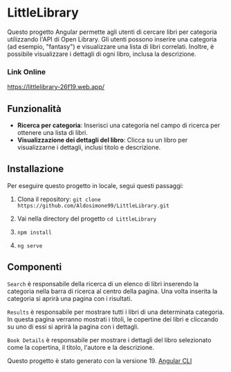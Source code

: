 # LittleLibrary

Questo progetto Angular permette agli utenti di cercare libri per categoria utilizzando l'API di Open Library. Gli utenti possono inserire una categoria (ad esempio, "fantasy") e visualizzare una lista di libri correlati. Inoltre, è possibile visualizzare i dettagli di ogni libro, inclusa la descrizione.

### Link Online 
 https://littlelibrary-26f19.web.app/

## Funzionalità
- **Ricerca per categoria**: Inserisci una categoria nel campo di ricerca per ottenere una lista di libri.
- **Visualizzazione dei dettagli del libro**: Clicca su un libro per visualizzarne i dettagli, inclusi titolo e descrizione.

## Installazione

Per eseguire questo progetto in locale, segui questi passaggi:

1. Clona il repository:
   `git clone https://github.com/Aldosimone99/LittleLibrary.git`

2. Vai nella directory del progetto `cd LittleLibrary`

3. `npm install`

4. `ng serve`

## Componenti

`Search` è responsabile della ricerca di un elenco di libri inserendo la categoria nella barra di ricerca al centro della pagina. Una volta inserita la categoria si aprirà una pagina con i risultati.

`Results` è responsabile per mostrare tutti i libri di una determinata categoria. In questa pagina verranno mostrati i titoli, le copertine dei libri e cliccando su uno di essi si aprirà la pagina con i dettagli.

`Book Details` è responsabile per mostrare i dettagli del libro selezionato come la copertina, il titolo, l'autore e la descrizione.



Questo progetto è stato generato con la versione 19. [Angular CLI](https://github.com/angular/angular-cli)
